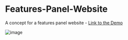 # Features-Panel-Website
A concept for a features panel website - [Link to the Demo](https://kooroshoo.github.io/Features-Panel-Website/)

![image](https://user-images.githubusercontent.com/26629624/158071655-e9525db5-042a-47bf-94f2-f23ed4420308.png)

